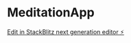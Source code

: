 # MeditationApp

[Edit in StackBlitz next generation editor ⚡️](https://stackblitz.com/~/github.com/rmmerge9910/MeditationApp)